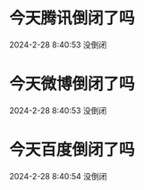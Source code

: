 # 今天腾讯倒闭了吗

2024-2-28 8:40:53 没倒闭

# 今天微博倒闭了吗

2024-2-28 8:40:53 没倒闭

# 今天百度倒闭了吗

2024-2-28 8:40:54 没倒闭

